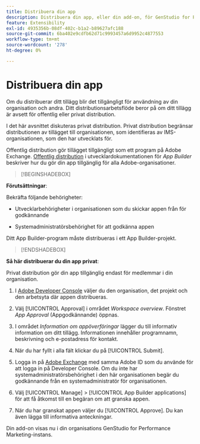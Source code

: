 ```yaml
---
title: Distribuera din app
description: Distribuera din app, eller din add-on, för GenStudio for Performance Marketing.
feature: Extensibility
exl-id: 4935356b-08df-402c-b1a2-b89627afc188
source-git-commit: 6ba402e9cdfb62d71c9993457a6d9952c4877553
workflow-type: tm+mt
source-wordcount: '278'
ht-degree: 0%

---
```


# Distribuera din app

Om du distribuerar ditt tillägg blir det tillgängligt för användning av din organisation och andra. Ditt distributionsarbetsflöde beror på om ditt tillägg är avsett för offentlig eller privat distribution.

I det här avsnittet diskuteras privat distribution. Privat distribution begränsar distributionen av tillägget till organisationen, som identifieras av IMS-organisationen, som den har utvecklats för.

Offentlig distribution gör tillägget tillgängligt som ett program på Adobe Exchange. [Offentlig distribution](https://developer.adobe.com/app-builder/docs/guides/distribution/public/) i utvecklardokumentationen för _App Builder_ beskriver hur du gör din app tillgänglig för alla Adobe-organisationer.

>[!BEGINSHADEBOX]

**Förutsättningar**:

Bekräfta följande behörigheter:

* Utvecklarbehörigheter i organisationen som du skickar appen från för godkännande

* Systemadministratörsbehörighet för att godkänna appen

Ditt App Builder-program måste distribueras i ett App Builder-projekt.

>[!ENDSHADEBOX]

**Så här distribuerar du din app privat**:

Privat distribution gör din app tillgänglig endast för medlemmar i din organisation.

1. I [Adobe Developer Console](https://developer.adobe.com/console/) väljer du den organisation, det projekt och den arbetsyta där appen distribueras.

1. Välj [!UICONTROL Approval] i området _Workspace overview_. Fönstret _App Approval_ (Appgodkännande) öppnas.

1. I området _Information om appöverföringar_ lägger du till informativ information om ditt tillägg. Informationen innehåller programnamn, beskrivning och e-postadress för kontakt.

1. När du har fyllt i alla fält klickar du på [!UICONTROL Submit].

1. Logga in på [Adobe Exchange](https://exchange.adobe.com/) med samma Adobe ID som du använde för att logga in på Developer Console. Om du inte har systemadministratörsbehörighet i den här organisationen begär du godkännande från en systemadministratör för organisationen.

1. Välj [!UICONTROL Manage] > [!UICONTROL App Builder applications] för att få åtkomst till en begäran om att granska appen.

1. När du har granskat appen väljer du [!UICONTROL Approve]. Du kan även lägga till informativa anteckningar.

Din add-on visas nu i din organisations GenStudio for Performance Marketing-instans.
